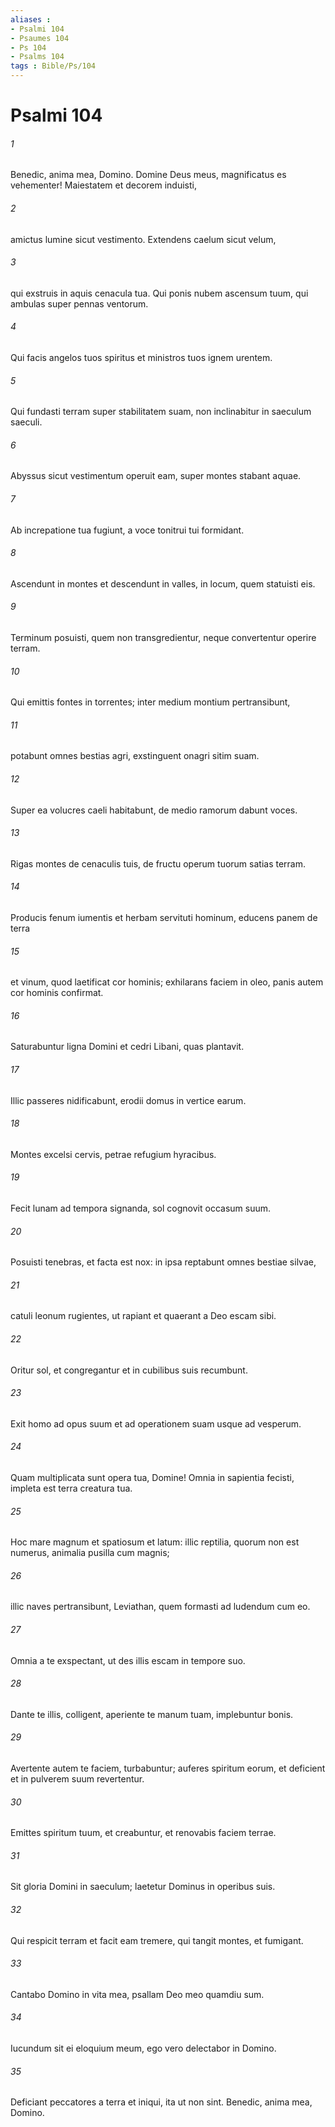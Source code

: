 ```yaml
---
aliases : 
- Psalmi 104
- Psaumes 104
- Ps 104
- Psalms 104
tags : Bible/Ps/104
---
```


# Psalmi 104

###### 1
Benedic, anima mea, Domino. Domine Deus meus, magnificatus es vehementer! Maiestatem et decorem induisti,
###### 2
amictus lumine sicut vestimento. Extendens caelum sicut velum,
###### 3
qui exstruis in aquis cenacula tua. Qui ponis nubem ascensum tuum, qui ambulas super pennas ventorum.
###### 4
Qui facis angelos tuos spiritus et ministros tuos ignem urentem.
###### 5
Qui fundasti terram super stabilitatem suam, non inclinabitur in saeculum saeculi.
###### 6
Abyssus sicut vestimentum operuit eam, super montes stabant aquae.
###### 7
Ab increpatione tua fugiunt, a voce tonitrui tui formidant.
###### 8
Ascendunt in montes et descendunt in valles, in locum, quem statuisti eis.
###### 9
Terminum posuisti, quem non transgredientur, neque convertentur operire terram.
###### 10
Qui emittis fontes in torrentes; inter medium montium pertransibunt,
###### 11
potabunt omnes bestias agri, exstinguent onagri sitim suam.
###### 12
Super ea volucres caeli habitabunt, de medio ramorum dabunt voces.
###### 13
Rigas montes de cenaculis tuis, de fructu operum tuorum satias terram.
###### 14
Producis fenum iumentis et herbam servituti hominum, educens panem de terra
###### 15
et vinum, quod laetificat cor hominis; exhilarans faciem in oleo, panis autem cor hominis confirmat.
###### 16
Saturabuntur ligna Domini et cedri Libani, quas plantavit.
###### 17
Illic passeres nidificabunt, erodii domus in vertice earum.
###### 18
Montes excelsi cervis, petrae refugium hyracibus.
###### 19
Fecit lunam ad tempora signanda, sol cognovit occasum suum.
###### 20
Posuisti tenebras, et facta est nox: in ipsa reptabunt omnes bestiae silvae,
###### 21
catuli leonum rugientes, ut rapiant et quaerant a Deo escam sibi.
###### 22
Oritur sol, et congregantur et in cubilibus suis recumbunt.
###### 23
Exit homo ad opus suum et ad operationem suam usque ad vesperum.
###### 24
Quam multiplicata sunt opera tua, Domine! Omnia in sapientia fecisti, impleta est terra creatura tua.
###### 25
Hoc mare magnum et spatiosum et latum: illic reptilia, quorum non est numerus, animalia pusilla cum magnis;
###### 26
illic naves pertransibunt, Leviathan, quem formasti ad ludendum cum eo.
###### 27
Omnia a te exspectant, ut des illis escam in tempore suo.
###### 28
Dante te illis, colligent, aperiente te manum tuam, implebuntur bonis.
###### 29
Avertente autem te faciem, turbabuntur; auferes spiritum eorum, et deficient et in pulverem suum revertentur.
###### 30
Emittes spiritum tuum, et creabuntur, et renovabis faciem terrae.
###### 31
Sit gloria Domini in saeculum; laetetur Dominus in operibus suis.
###### 32
Qui respicit terram et facit eam tremere, qui tangit montes, et fumigant.
###### 33
Cantabo Domino in vita mea, psallam Deo meo quamdiu sum.
###### 34
Iucundum sit ei eloquium meum, ego vero delectabor in Domino.
###### 35
Deficiant peccatores a terra et iniqui, ita ut non sint. Benedic, anima mea, Domino.

